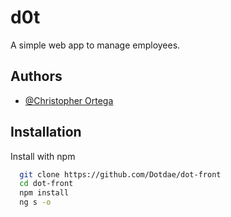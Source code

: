# d0t

A simple web app to manage employees.


## Authors

- [@Christopher Ortega](https://www.github.com/Dotdae)


## Installation

Install with npm

```bash 
  git clone https://github.com/Dotdae/dot-front
  cd dot-front
  npm install
  ng s -o
```
    
